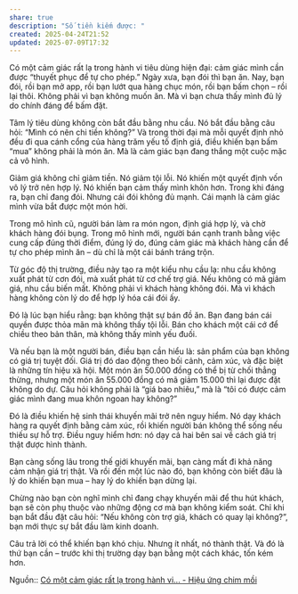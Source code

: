 ```yaml
---
share: true
description: "Số tiền kiếm được: "
created: 2025-04-24T21:52
updated: 2025-07-09T17:32
---
```

Có một cảm giác rất lạ trong hành vi tiêu dùng hiện đại: cảm giác mình cần được “thuyết phục để tự cho phép.” Ngày xưa, bạn đói thì bạn ăn. Nay, bạn đói, rồi bạn mở app, rồi bạn lướt qua hàng chục món, rồi bạn bấm chọn – rồi lại thôi. Không phải vì bạn không muốn ăn. Mà vì bạn chưa thấy mình đủ lý do chính đáng để bấm đặt.

Tâm lý tiêu dùng không còn bắt đầu bằng nhu cầu. Nó bắt đầu bằng câu hỏi: “Mình có nên chi tiền không?” Và trong thời đại mà mỗi quyết định nhỏ đều đi qua cánh cổng của hàng trăm yếu tố định giá, điều khiến bạn bấm “mua” không phải là món ăn. Mà là cảm giác bạn đang thắng một cuộc mặc cả vô hình.

Giảm giá không chỉ giảm tiền. Nó giảm tội lỗi. Nó khiến một quyết định vốn vô lý trở nên hợp lý. Nó khiến bạn cảm thấy mình khôn hơn. Trong khi đáng ra, bạn chỉ đang đói. Nhưng cái đói không đủ mạnh. Cái mạnh là cảm giác mình vừa bắt được một món hời.

Trong mô hình cũ, người bán làm ra món ngon, định giá hợp lý, và chờ khách hàng đói bụng. Trong mô hình mới, người bán cạnh tranh bằng việc cung cấp đúng thời điểm, đúng lý do, đúng cảm giác mà khách hàng cần để tự cho phép mình ăn – dù chỉ là một cái bánh tráng trộn.

Từ góc độ thị trường, điều này tạo ra một kiểu nhu cầu lạ: nhu cầu không xuất phát từ cơn đói, mà xuất phát từ cơ chế trợ giá. Nếu không có mã giảm giá, nhu cầu biến mất. Không phải vì khách hàng không đói. Mà vì khách hàng không còn lý do để hợp lý hóa cái đói ấy.

Đó là lúc bạn hiểu rằng: bạn không thật sự bán đồ ăn. Bạn đang bán cái quyền được thỏa mãn mà không thấy tội lỗi. Bán cho khách một cái cớ để chiều theo bản thân, mà không thấy mình yếu đuối.

Và nếu bạn là một người bán, điều bạn cần hiểu là: sản phẩm của bạn không có giá trị tuyệt đối. Giá trị đó dao động theo bối cảnh, cảm xúc, và đặc biệt là những tín hiệu xã hội. Một món ăn 50.000 đồng có thể bị từ chối thẳng thừng, nhưng một món ăn 55.000 đồng có mã giảm 15.000 thì lại được đặt không do dự. Câu hỏi không phải là “giá bao nhiêu,” mà là “tôi có được cảm giác mình đang mua khôn ngoan hay không?”

Đó là điều khiến hệ sinh thái khuyến mãi trở nên nguy hiểm. Nó dạy khách hàng ra quyết định bằng cảm xúc, rồi khiến người bán không thể sống nếu thiếu sự hỗ trợ. Điều nguy hiểm hơn: nó dạy cả hai bên sai về cách giá trị thật được hình thành.

Bạn càng sống lâu trong thế giới khuyến mãi, bạn càng mất đi khả năng cảm nhận giá trị thật. Và rồi đến một lúc nào đó, bạn không còn biết đâu là lý do khiến bạn mua – hay lý do khiến bạn dừng lại.

Chừng nào bạn còn nghĩ mình chỉ đang chạy khuyến mãi để thu hút khách, bạn sẽ còn phụ thuộc vào những động cơ mà bạn không kiểm soát. Chỉ khi bạn bắt đầu đặt câu hỏi: “Nếu không còn trợ giá, khách có quay lại không?”, bạn mới thực sự bắt đầu làm kinh doanh.

Câu trả lời có thể khiến bạn khó chịu. Nhưng ít nhất, nó thành thật. Và đó là thứ bạn cần – trước khi thị trường dạy bạn bằng một cách khác, tốn kém hơn.

Nguồn:: [Có một cảm giác rất lạ trong hành vi... - Hiệu ứng chim mồi](https://www.facebook.com/hieuungchimmoi/posts/pfbid0cgkjQtoC3CiYmitAUqVmTuFk8qw1rSUZ7btwBgsGB3sX3sZKBpXCHm4CwoaG4GrWl)
